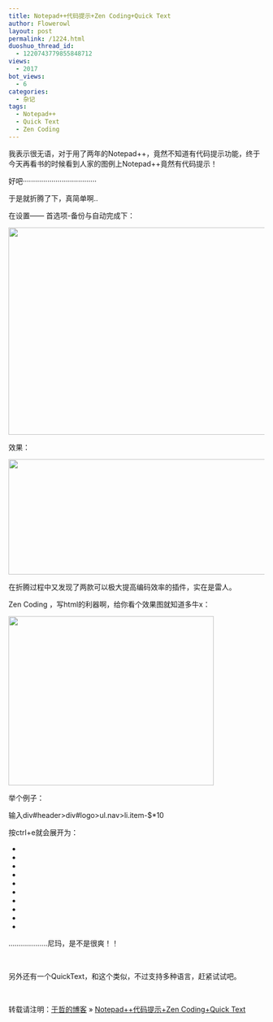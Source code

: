 ```yaml
---
title: Notepad++代码提示+Zen Coding+Quick Text
author: Flowerowl
layout: post
permalink: /1224.html
duoshuo_thread_id:
  - 1220743779855848712
views:
  - 2017
bot_views:
  - 6
categories:
  - 杂记
tags:
  - Notepad++
  - Quick Text
  - Zen Coding
---
```

我表示很无语，对于用了两年的Notepad++，竟然不知道有代码提示功能，终于今天再看书的时候看到人家的图例上Notepad++竟然有代码提示！

好吧····································

于是就折腾了下，真简单啊..

在设置—— 首选项-备份与自动完成下：

[<img class="aligncenter size-full wp-image-1225" title="notepad" src="http://lazynight.me/wp-content/uploads/2012/02/notepad.jpg" alt="" width="711" height="408" />][1]

效果：

[<img class="aligncenter size-full wp-image-1226" title="notepad2" src="http://lazynight.me/wp-content/uploads/2012/02/notepad2.jpg" alt="" width="520" height="227" />][2]

在折腾过程中又发现了两款可以极大提高编码效率的插件，实在是雷人。

Zen Coding ，写html的利器啊，给你看个效果图就知道多牛x：

[<img class="aligncenter size-full wp-image-1227" title="zen-coding" src="http://lazynight.me/wp-content/uploads/2012/02/zen-coding.gif" alt="" width="404" height="333" />][3]

举个例子：

输入div#header>div#logo>ul.nav>li.item-$*10

按ctrl+e就会展开为：

<div id=&#8221;header&#8221;>  
<div id=&#8221;logo&#8221;>  
<ul class=&#8221;nav&#8221;>  
<li class=&#8221;item-1&#8243;></li>  
<li class=&#8221;item-2&#8243;></li>  
<li class=&#8221;item-3&#8243;></li>  
<li class=&#8221;item-4&#8243;></li>  
<li class=&#8221;item-5&#8243;></li>  
<li class=&#8221;item-6&#8243;></li>  
<li class=&#8221;item-7&#8243;></li>  
<li class=&#8221;item-8&#8243;></li>  
<li class=&#8221;item-9&#8243;></li>  
<li class=&#8221;item-10&#8243;></li>  
</ul>  
</div>  
</div>

&#8230;&#8230;&#8230;&#8230;&#8230;&#8230;.尼玛，是不是很爽！！

&nbsp;

另外还有一个QuickText，和这个类似，不过支持多种语言，赶紧试试吧。

&nbsp;

转载请注明：[于哲的博客][4] &raquo; [Notepad++代码提示+Zen Coding+Quick Text][5]

 [1]: http://lazynight.me/wp-content/uploads/2012/02/notepad.jpg
 [2]: http://lazynight.me/wp-content/uploads/2012/02/notepad2.jpg
 [3]: http://lazynight.me/wp-content/uploads/2012/02/zen-coding.gif
 [4]: http://lazynight.me
 [5]: http://lazynight.me/1224.html